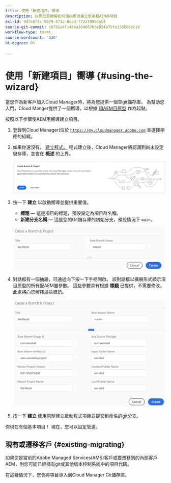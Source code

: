 ```yaml
---
title: 使用「新建項目」嚮導
description: 按照此頁瞭解如何使用嚮導建立應用程AEM序項目
exl-id: 9d7c6f4c-9379-471c-8dad-772a7099da54
source-git-commit: cb791a4f148ba394687b5e824b75fe1386d83c18
workflow-type: tm+mt
source-wordcount: '330'
ht-degree: 0%

---
```



# 使用「新建項目」嚮導 {#using-the-wizard}

當您作為新客戶加入Cloud Manager時，將為您提供一個空git儲存庫。 為幫助您入門，Cloud Manger提供了一個嚮導，以根據 [項AEM目原型](https://github.com/Adobe-Marketing-Cloud/aem-project-archetype) 作為起點。

按照以下步驟使AEM用嚮導建立項目。

1. 登錄到Cloud Manager(位於 [`https://my.cloudmanager.adobe.com`](https://my.cloudmanager.adobe.com) 並選擇相應的組織。

1. 如果你還沒有， [建立程式。](program-setup.md) 程式建立後，Cloud Manager將認識到尚未設定儲存庫，並會在 **概述** 的上界。

   ![建立項目CTA](/help/assets/image2018-10-3_14-29-44.png)

1. 按一下 **建立** 以啟動嚮導並提供重要值。

   * **標題**  — 這是項目的標題，預設設定為項目群名稱。
   * **新建分支名稱**  — 這是您的Git儲存庫的初始分支，預設情況下 `main`。

   ![項目值](/help/assets/screen_shot_2018-10-08at55825am.png)

1. 對話框有一個抽屜，可通過向下按一下手柄開啟。 該對話框以擴展形式顯示項目原型的所有配AEM置參數。 這些參數具有根據 **標題** 已提供，不需要修改。 此處將向您解釋這些資訊。

   ![詳細原型參數](/help/assets/screen_shot_2018-10-08at60032am.png)

1. 按一下 **建立** 使用原型建立啟動程式項目並提交到命名的git分支。

你現在有個基本項目！ 現在，您可以設定管道。

## 現有或遷移客戶 {#existing-migrating}

如果您是當前的Adobe Managed Services(AMS)客戶或要遷移到的內部客戶AEM，則您可能已經擁有git或其他版本控制系統中的項目代碼。

在這種情況下，您會將項目導入到Cloud Manager Git儲存庫。
